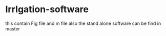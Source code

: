 # IrrIgation-software
this contain Fig file and m file
also the stand alone software can be find in master
